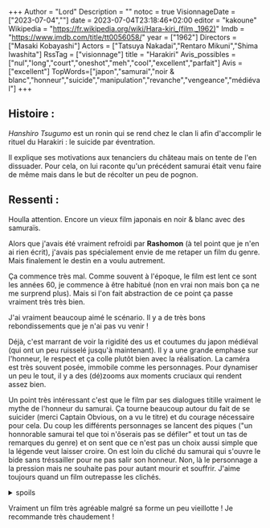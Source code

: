 +++
Author = "Lord"
Description = ""
notoc = true
VisionnageDate = ["2023-07-04",""]
date = 2023-07-04T23:18:46+02:00
editor = "kakoune"
Wikipedia = "https://fr.wikipedia.org/wiki/Hara-kiri_(film,_1962)"
Imdb = "https://www.imdb.com/title/tt0056058/"
year = ["1962"]
Directors = ["Masaki Kobayashi"]
Actors = ["Tatsuya Nakadai","Rentaro Mikuni","Shima Iwashita"]
RssTag = ["visionnage"]
title = "Harakiri"
Avis_possibles = ["nul","long","court","oneshot","meh","cool","excellent","parfait"]
Avis = ["excellent"] 
TopWords=["japon","samurai","noir & blanc","honneur","suicide","manipulation","revanche","vengeance","médiéval"]
+++
## Histoire : 
*Hanshiro Tsugumo* est un ronin qui se rend chez le clan li afin d'accomplir le rituel du Harakiri : le suicide par éventration.

Il explique ses motivations aux tenanciers du château mais on tente de l'en dissuader.
Pour cela, on lui raconte qu'un précédent samurai était venu faire de même mais dans le but de récolter un peu de pognon.

## Ressenti :
Houlla attention.
Encore un vieux film japonais en noir & blanc avec des samuraïs.

Alors que j'avais été vraiment refroidi par **Rashomon** (à tel point que je n'en ai rien écrit), j'avais pas spécialement envie de me retaper un film du genre.
Mais finalement le destin en a voulu autrement.

Ça commence très mal.
Comme souvent à l'époque, le film est lent ce sont les années 60, je commence à être habitué (non en vrai non mais bon ça ne me surprend plus).
Mais si l'on fait abstraction de ce point ça passe vraiment très très bien.

J'ai vraiment beaucoup aimé le scénario.
Il y a de très bons rebondissements que je n'ai pas vu venir !

Déjà, c'est marrant de voir la rigidité des us et coutumes du japon médiéval (qui ont un peu ruisselé jusqu'à maintenant).
Il y a une grande emphase sur l'honneur, le respect et ça colle plutôt bien avec la réalisation.
La caméra est très souvent posée, immobile comme les personnages.
Pour dynamiser un peu le tout, il y a des (dé)zooms aux moments cruciaux qui rendent assez bien.

Un point très intéressant c'est que le film par ses dialogues titille vraiment le mythe de l'honneur du samurai.
Ça tourne beaucoup autour du fait de se suicider (merci Captain Obvious, on a vu le titre) et du courage nécessaire pour cela.
Du coup les différents personnages se lancent des piques ("un honnorable samurai tel que toi n'ôserais pas se défiler" et tout un tas de remarques du genre) et on sent que ce n'est pas un choix aussi simple que la légende veut laisser croire.
On est loin du cliché du samurai qui s'ouvre le bide sans tréssailler pour ne pas salir son honneur.
Non, là le personnage a la pression mais ne souhaite pas pour autant mourir et souffrir.
J'aime toujours quand un film outrepasse les clichés.

<details><summary>spoils</summary>

L'histoire est trop bien.

Donc quand *Hanshiro* arrive au château du clan li, il annonce qu'il souhaite se suicider par harakiri pour mourir dans l'honneur alors qu'il est pauvre.
Le clan n'est pas dupe et se doute qu'il souhaite en fait recevoir de l'argent ou un boulot.
Mais ils veulent l'en dissuader en racontant ce qui s'est passé avec un précédent ronin dans la même situation quelque temps auparavant.

Là débute donc un flashback où l'on voit arriver *Motome* un jeune samourai qui demande lui aussi à se suicider.
Il se fait manipuler par le clan.
Ces derniers se rendent compte que les épées du jeune ne sont en fait qu'en bambou ce qui prouve qu'il n'a pas l'intention de se donner la mort.

Le clan joue la corde sensible du déshonneur et le pousse à aller au bout et à s'ouvrir le bide avec l'épée en bambou.
C'est une scène assez gore et on sent vraiment que le pauvre ne peut plus échaper à son destin et il s'y adonne à contrecœur.

Fin du flashback, on revient sur *Hanshiro* notre ronin qui malgré cette histoire annonce être 100% déterminé à aller au bout.
Le rituel se prépare et donc tout le clan se réunit dans la cour autour du suicidaire.

Alors qu'on lui demande qui il souhaite pour l'assister dans sa tâche (lui trancher le cou une fois le bide bien ouvert), c'est là que la ruse démarre.
*Hanshiro* souhaite le samourai le plus renommé du clan comme bourreau mais celui-ci n'est juste pas là puisqu'il serait soit-disant malade.
*Hanshiro* propose le second plus redouté mais il manque également à l'appel.
Rebelotte avec un troisième.

Le doyen du clan commence à sentir l'embrouille et décide de désigner lui-même un samourai présent pour accomplir la tâche ce que notre ronin refuse.

Bon je ne vous raconte pas les quelques restes du film.

Tout ce jeu de manipulation et tout est un régal !
C'est finement orchestré, c'est bien joué, la tension est palpable.
Alors qu'en début de film j'étais admiratif de la manigance du clan pour coincer le pauvre *Motome*, mon ressenti à leur égard à complètement basculé avec *Hanshiro*.

Très très bon !

*Hanshiro* s'avère être un samourai particulièrement efficace au combat, un père aimant, un grand-père affectif, c'est humainement quelqu'un qui semble bon.
Et c'est pourtant un samourai qui n'hésite pas trop à briser les règles et codes d'honneur.
Il est bien plus pragmatique.
Il est prêt à se servir d'une relique sacralisée comme d'un vulgaire bouclier et à briser le truc juste pour emmerder ses opposants.
Il est vraiment badass le pépère !
</details>

Vraiment un film très agréable malgré sa forme un peu vieillotte !
Je recommande très chaudement !
